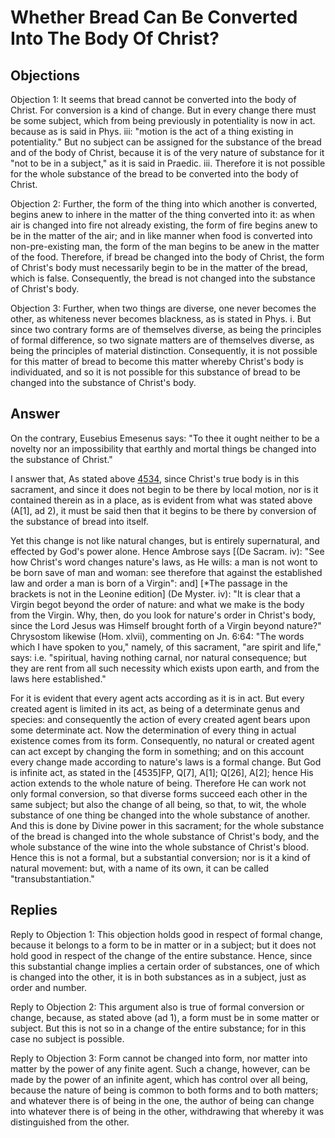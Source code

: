 # Whether Bread Can Be Converted Into The Body Of Christ?

## Objections

Objection 1: It seems that bread cannot be converted into the body of Christ. For conversion is a kind of change. But in every change there must be some subject, which from being previously in potentiality is now in act. because as is said in Phys. iii: "motion is the act of a thing existing in potentiality." But no subject can be assigned for the substance of the bread and of the body of Christ, because it is of the very nature of substance for it "not to be in a subject," as it is said in Praedic. iii. Therefore it is not possible for the whole substance of the bread to be converted into the body of Christ.

Objection 2: Further, the form of the thing into which another is converted, begins anew to inhere in the matter of the thing converted into it: as when air is changed into fire not already existing, the form of fire begins anew to be in the matter of the air; and in like manner when food is converted into non-pre-existing man, the form of the man begins to be anew in the matter of the food. Therefore, if bread be changed into the body of Christ, the form of Christ's body must necessarily begin to be in the matter of the bread, which is false. Consequently, the bread is not changed into the substance of Christ's body.

Objection 3: Further, when two things are diverse, one never becomes the other, as whiteness never becomes blackness, as is stated in Phys. i. But since two contrary forms are of themselves diverse, as being the principles of formal difference, so two signate matters are of themselves diverse, as being the principles of material distinction. Consequently, it is not possible for this matter of bread to become this matter whereby Christ's body is individuated, and so it is not possible for this substance of bread to be changed into the substance of Christ's body.

## Answer

On the contrary, Eusebius Emesenus says: "To thee it ought neither to be a novelty nor an impossibility that earthly and mortal things be changed into the substance of Christ."

I answer that, As stated above [4534](A[2]), since Christ's true body is in this sacrament, and since it does not begin to be there by local motion, nor is it contained therein as in a place, as is evident from what was stated above (A[1], ad 2), it must be said then that it begins to be there by conversion of the substance of bread into itself.

Yet this change is not like natural changes, but is entirely supernatural, and effected by God's power alone. Hence Ambrose says [(De Sacram. iv): "See how Christ's word changes nature's laws, as He wills: a man is not wont to be born save of man and woman: see therefore that against the established law and order a man is born of a Virgin": and] [*The passage in the brackets is not in the Leonine edition] (De Myster. iv): "It is clear that a Virgin begot beyond the order of nature: and what we make is the body from the Virgin. Why, then, do you look for nature's order in Christ's body, since the Lord Jesus was Himself brought forth of a Virgin beyond nature?" Chrysostom likewise (Hom. xlvii), commenting on Jn. 6:64: "The words which I have spoken to you," namely, of this sacrament, "are spirit and life," says: i.e. "spiritual, having nothing carnal, nor natural consequence; but they are rent from all such necessity which exists upon earth, and from the laws here established."

For it is evident that every agent acts according as it is in act. But every created agent is limited in its act, as being of a determinate genus and species: and consequently the action of every created agent bears upon some determinate act. Now the determination of every thing in actual existence comes from its form. Consequently, no natural or created agent can act except by changing the form in something; and on this account every change made according to nature's laws is a formal change. But God is infinite act, as stated in the [4535]FP, Q[7], A[1]; Q[26], A[2]; hence His action extends to the whole nature of being. Therefore He can work not only formal conversion, so that diverse forms succeed each other in the same subject; but also the change of all being, so that, to wit, the whole substance of one thing be changed into the whole substance of another. And this is done by Divine power in this sacrament; for the whole substance of the bread is changed into the whole substance of Christ's body, and the whole substance of the wine into the whole substance of Christ's blood. Hence this is not a formal, but a substantial conversion; nor is it a kind of natural movement: but, with a name of its own, it can be called "transubstantiation."

## Replies

Reply to Objection 1: This objection holds good in respect of formal change, because it belongs to a form to be in matter or in a subject; but it does not hold good in respect of the change of the entire substance. Hence, since this substantial change implies a certain order of substances, one of which is changed into the other, it is in both substances as in a subject, just as order and number.

Reply to Objection 2: This argument also is true of formal conversion or change, because, as stated above (ad 1), a form must be in some matter or subject. But this is not so in a change of the entire substance; for in this case no subject is possible.

Reply to Objection 3: Form cannot be changed into form, nor matter into matter by the power of any finite agent. Such a change, however, can be made by the power of an infinite agent, which has control over all being, because the nature of being is common to both forms and to both matters; and whatever there is of being in the one, the author of being can change into whatever there is of being in the other, withdrawing that whereby it was distinguished from the other.